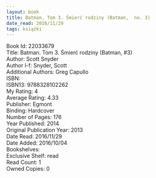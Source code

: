 ```yaml
---
layout: book
title: Batman. Tom 3. Śmierć rodziny (Batman,  no. 3)
date_read: 2016/11/29
tags: książki
---
```


Book Id: 22033679<br />
Title: Batman. Tom 3. Śmierć rodziny (Batman, #3)<br />
Author: Scott Snyder<br />
Author l-f: Snyder, Scott<br />
Additional Authors: Greg Capullo<br />
ISBN: <br />
ISBN13: 9788328102262<br />
My Rating: 4<br />
Average Rating: 4.33<br />
Publisher: Egmont<br />
Binding: Hardcover<br />
Number of Pages: 176<br />
Year Published: 2014<br />
Original Publication Year: 2013<br />
Date Read: 2016/11/29<br />
Date Added: 2016/10/04<br />
Bookshelves: <br />
Exclusive Shelf: read<br />
Read Count: 1<br />
Owned Copies: 0<br />


